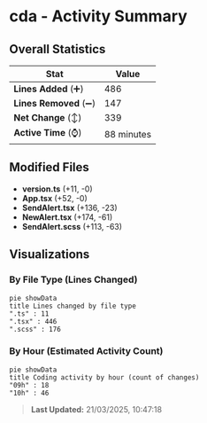 # cda - Activity Summary 

## Overall Statistics

| Stat                   | Value                                                             |
| ---------------------- | ----------------------------------------------------------------- |
| **Lines Added** (➕)   | 486                                          |
| **Lines Removed** (➖) | 147                                        |
| **Net Change** (↕)    | 339                |
| **Active Time** (⌚)   | 88 minutes |


## Modified Files
- **version.ts** (+11, -0)
- **App.tsx** (+52, -0)
- **SendAlert.tsx** (+136, -23)
- **NewAlert.tsx** (+174, -61)
- **SendAlert.scss** (+113, -63)

## Visualizations

### By File Type (Lines Changed)

```mermaid
pie showData
title Lines changed by file type
".ts" : 11
".tsx" : 446
".scss" : 176
```

### By Hour (Estimated Activity Count)

```mermaid
pie showData
title Coding activity by hour (count of changes)
"09h" : 18
"10h" : 46
```


> **Last Updated:** 21/03/2025, 10:47:18
